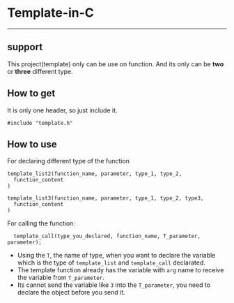 # Template-in-C
---
## support
This project(template) only can be use on function.
And its only can be **two** or **three** different type.

## How to get
It is only one header, so just include it.
```
#include "template.h"
```

## How to use
For declaring different type of the function
```
template_list2(function_name, parameter, type_1, type_2,
  function_content
)

template_list3(function_name, parameter, type_1, type_2, type3,
  function_content
)
```

For calling the function:
```
  template_call(type_you_declared, function_name, T_parameter, parameter);
```

* Using the `T`, the name of type, when you want to declare the variable which is the type of `template_list` and `template_call` declarated.  
* The template function already has the variable with `arg` name to receive the variable from `T_parameter`. 
* Its cannot send the variable like `3` into the `T_parameter`, you need to declare the object before you send it.
